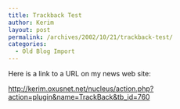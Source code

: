 ```yaml
---
title: Trackback Test
author: Kerim
layout: post
permalink: /archives/2002/10/21/trackback-test/
categories:
  - Old Blog Import
---
```

Here is a link to a URL on my news web site:

<a href="http://kerim.oxusnet.net/nucleus/action.php?action=plugin&name=TrackBack&tb_id=760" onclick="_gaq.push(['_trackEvent', 'outbound-article', 'http://kerim.oxusnet.net/nucleus/action.php?action=plugin&name=TrackBack&tb_id=760', 'http://kerim.oxusnet.net/nucleus/action.php?action=plugin&name=TrackBack&tb_id=760']);" >http://kerim.oxusnet.net/nucleus/action.php?action=plugin&name=TrackBack&tb_id=760</a>

